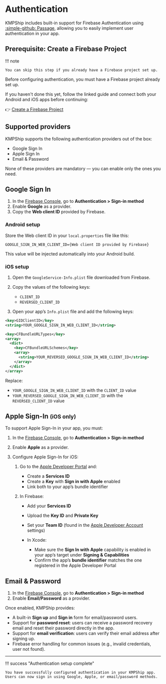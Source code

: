 # Authentication

KMPShip includes built-in support for Firebase Authentication using [:simple-github: Passage](https://github.com/Tweener/passage/), allowing you to easily implement user authentication in your app.

## Prerequisite: Create a Firebase Project

!!! note

    You can skip this step if you already have a Firebase project set up. 

Before configuring authentication, you must have a Firebase project already set up.

If you haven't done this yet, follow the linked guide and connect both your Android and iOS apps before continuing:

👉 [Create a Firebase Project](../tutorials/create-firebase-project.md)

## Supported providers

KMPShip supports the following authentication providers out of the box:

- Google Sign In
- Apple Sign In
- Email & Password

None of these providers are mandatory — you can enable only the ones you need.

## Google Sign In

1. In the [Firebase Console](https://console.firebase.google.com/), go to **Authentication > Sign-in method**
2. Enable **Google** as a provider.
3. Copy the **Web client ID** provided by Firebase.

### Android setup

Store the Web client ID in your `local.properties` file like this:

```properties
GOOGLE_SIGN_IN_WEB_CLIENT_ID={Web client ID provided by Firebase}
```

This value will be injected automatically into your Android build.

### iOS setup

1. Open the `GoogleService-Info.plist` file downloaded from Firebase.
2. Copy the values of the following keys:
     - `CLIENT_ID`
     - `REVERSED_CLIENT_ID`

3. Open your app’s `Info.plist` file and add the following keys:

```xml
<key>GIDClientID</key>
<string>YOUR_GOOGLE_SIGN_IN_WEB_CLIENT_ID</string>

<key>CFBundleURLTypes</key>
<array>
  <dict>
    <key>CFBundleURLSchemes</key>
    <array>
      <string>YOUR_REVERSED_GOOGLE_SIGN_IN_WEB_CLIENT_ID</string>
    </array>
  </dict>
</array>
```

Replace:

- `YOUR_GOOGLE_SIGN_IN_WEB_CLIENT_ID` with the `CLIENT_ID` value
- `YOUR_REVERSED_GOOGLE_SIGN_IN_WEB_CLIENT_ID` with the `REVERSED_CLIENT_ID` value

## Apple Sign-In <small>(iOS only)</small>

To support Apple Sign-In in your app, you must:

1. In the [Firebase Console](https://console.firebase.google.com/), go to **Authentication > Sign-in method**
2. Enable **Apple** as a provider.
3. Configure Apple Sign-In for iOS:

     1. Go to the [Apple Developer Portal](https://developer.apple.com/account/resources/identifiers/list) and:
          - Create a **Services ID**
          - Create a **Key** with **Sign in with Apple** enabled
          - Link both to your app’s bundle identifier

     2. In Firebase:
          - Add your **Services ID**
          - Upload the **Key ID** and **Private Key**
          - Set your **Team ID** (found in the [Apple Developer Account](https://developer.apple.com/account) settings)

          - In Xcode:
            - Make sure the **Sign In with Apple** capability is enabled in your app’s target under **Signing & Capabilities**
            - Confirm the app’s **bundle identifier** matches the one registered in the Apple Developer Portal

## Email & Password

1. In the [Firebase Console](https://console.firebase.google.com/), go to **Authentication > Sign-in method**
2. Enable **Email/Password** as a provider.

Once enabled, KMPShip provides:

- A built-in **Sign up** and **Sign in** form for email/password users.
- Support for **password reset**: users can receive a password recovery email and reset their password directly in the app.
- Support for **email verification**: users can verify their email address after signing up.
- Firebase error handling for common issues (e.g., invalid credentials, user not found).

---

!!! success "Authentication setup complete"

    You have successfully configured authentication in your KMPShip app. Users can now sign in using Google, Apple, or email/password methods.
